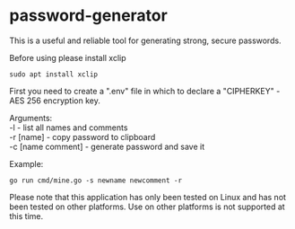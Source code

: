 # password-generator
This is a useful and reliable tool for generating strong, secure passwords. 

Before using please install xclip
```shell
sudo apt install xclip
```

First you need to create a ".env" file in which to declare a "CIPHERKEY" - AES 256 encryption key.

Arguments:  
    -l - list all names and comments  
    -r [name] - copy password to clipboard   
    -c [name comment] - generate password and save it

Example:
```shell
go run cmd/mine.go -s newname newcomment -r
```

Please note that this application has only been tested on Linux and has not been tested on other platforms. Use on other platforms is not supported at this time.
